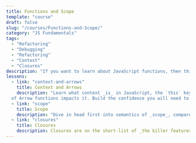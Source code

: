 ```yaml
---
title: Functions and Scope
template: "course"
draft: false
slug: "/courses/Functions-and-Scope/"
category: "JS Fundamentals"
tags:
  - "Refactoring"
  - "Debugging"
  - "Refactoring"
  - "Context"
  - "Closures"
description: "If you want to learn about JavaScript functions, then this is the course for you. Did you know that everything is a function? No? How about binding functions to Objects? Closures? Learn the digestible rules of arrow functions and when to use them best. What the heck is a this anyway? Become familiar with scope and context in JavaScript and use them to your advantage. By the end of this course, you will become familiar with all of these topics and more."
lessons: 
  - link: "context-and-arrows"
    title: Context and Arrows
    description: "Learn what context _is_ in JavaScript, the `this` keyword and how usage
  of Arrow functions impacts it. Build the confidence you will need to read and reason about modern JavaScript. Be able to explain context to _others_ like an expert."
  - link: "scope"
    title: Scope
    description: "Dive in head first into semantics of _scope_, compare and contrast it with context and build the confidence you need to understand one of the most fundamental concepts in JavaScript."
  - link: "closures"
    title: Closures
    description: Closures are on the short-list of _the killer features of JavaScript_. This session will equip you with this tool for your journey onto JavaScript expert mastery. Building on the previous sessions, this set of intuitive exercises will teach you how to "think with closures".
---
```

